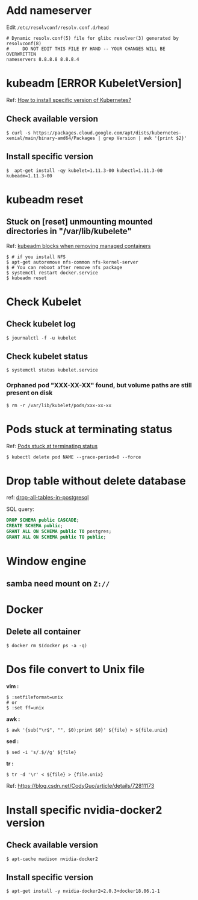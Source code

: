 # Add nameserver

Edit `/etc/resolvconf/resolv.conf.d/head`
```shell
# Dynamic resolv.conf(5) file for glibc resolver(3) generated by resolvconf(8)
#     DO NOT EDIT THIS FILE BY HAND -- YOUR CHANGES WILL BE OVERWRITTEN
nameservers 8.8.8.8 8.8.8.4
```

# kubeadm [ERROR KubeletVersion]

Ref: [How to install specific version of Kubernetes?](https://stackoverflow.com/questions/49721708/how-to-install-specific-version-of-kubernetes)

## Check available version

```shell
$ curl -s https://packages.cloud.google.com/apt/dists/kubernetes-xenial/main/binary-amd64/Packages | grep Version | awk '{print $2}'
```

## Install specific version
```shell
$  apt-get install -qy kubelet=1.11.3-00 kubectl=1.11.3-00 kubeadm=1.11.3-00
```

# kubeadm reset

## Stuck on [reset] unmounting mounted directories in "/var/lib/kubelete"
Ref: [kubeadm blocks when removing managed containers](https://kubernetes.io/docs/setup/independent/troubleshooting-kubeadm/#kubeadm-blocks-when-removing-managed-containers)

```shell
$ # if you install NFS
$ apt-get autoremove nfs-common nfs-kernel-server 
$ # You can reboot after remove nfs package
$ systemctl restart docker.service
$ kubeadm reset
```

# Check Kubelet

## Check kubelet log

```shell
$ journalctl -f -u kubelet
```
## Check kubelet status

```shell
$ systemctl status kubelet.service
```

### Orphaned pod "XXX-XX-XX" found, but volume paths are still present on disk

```shell
$ rm -r /var/lib/kubelet/pods/xxx-xx-xx
```

# Pods stuck at terminating status
Ref: [Pods stuck at terminating status](https://stackoverflow.com/questions/35453792/pods-stuck-at-terminating-status)

```shell
$ kubectl delete pod NAME --grace-period=0 --force
```


# Drop table without delete database

ref: [drop-all-tables-in-postgresql](https://stackoverflow.com/questions/3327312/drop-all-tables-in-postgresql)

SQL query:

```sql
DROP SCHEMA public CASCADE;
CREATE SCHEMA public;
GRANT ALL ON SCHEMA public TO postgres;
GRANT ALL ON SCHEMA public TO public;
```

# Window engine
## samba need mount on `Z://`

# Docker

## Delete all container
```shell
$ docker rm $(docker ps -a -q)
```

# Dos file convert to Unix file
**vim :**
```shell
$ :setfileformat=unix
# or
$ :set ff=unix
```
**awk :**
```shell
$ awk '{sub("\r$", "", $0);print $0}' ${file} > ${file.unix}
```
**sed :**
```shell
$ sed -i 's/.$//g' ${file}
```
**tr :**
```shell
$ tr -d '\r' < ${file} > {file.unix}
```

Ref: https://blog.csdn.net/CodyGuo/article/details/72811173

# Install specific nvidia-docker2 version

## Check available version
```shell
$ apt-cache madison nvidia-docker2
```

## Install specific version

```shell
$ apt-get install -y nvidia-docker2=2.0.3+docker18.06.1-1
```